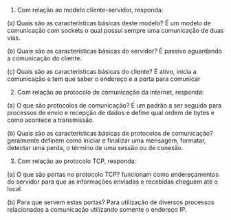 1. Com relação ao modelo cliente-servidor, responda:

(a) Quais são as características básicas deste modelo?
É um modelo de comunicação com sockets o qual possui sempre uma comunicação de duas vias.

(b) Quais são as características básicas do servidor?
É passivo aguardando a comunicação do cliente.

(c) Quais são as características básicas do cliente?
É ativo, inicia a comunicação e tem que saber o endereço e a porta para comunicar


2.  Com relação ao protocolo de comunicação da internet, responda:

(a) O que são protocolos de comunicação?
É um padrão a ser seguido para processos de envio e recepção de dados e define qual ordem de bytes  e como acontece a transmissão.


(b) Quais são as características básicas de protocolos de comunicação?
geralmente definem como iniciar e finalizar uma mensagem, formatar, detectar uma perda, o término de uma sessão ou de conexão.

3. Com relação ao protocolo TCP, responda:

(a) O que são portas no protocolo TCP?
funcionam como endereçamentos do servidor para que as informações enviadas e recebidas cheguem até o local.

(b) Para que servem estas portas?
Para utilização de diversos processos relacionados a comunicação utilizando somente o endereço IP.

